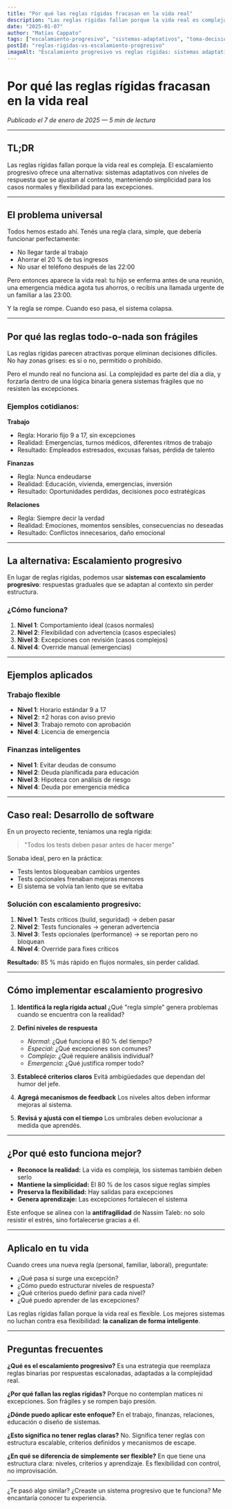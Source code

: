 ```yaml
---
title: "Por qué las reglas rígidas fracasan en la vida real"
description: "Las reglas rígidas fallan porque la vida real es compleja. El escalamiento progresivo ofrece una alternativa: sistemas adaptativos con niveles de respuesta que se ajustan al contexto."
date: "2025-01-07"
author: "Matías Cappato"
tags: ["escalamiento-progresivo", "sistemas-adaptativos", "toma-decisiones", "flexibilidad", "antifragilidad", "reglas-rigidas", "productividad", "management", "vida-personal"]
postId: "reglas-rigidas-vs-escalamiento-progresivo"
imageAlt: "Escalamiento progresivo vs reglas rígidas: sistemas adaptativos que funcionan en la vida real"
---
```


# Por qué las reglas rígidas fracasan en la vida real

*Publicado el 7 de enero de 2025 — 5 min de lectura*

---

## TL;DR

Las reglas rígidas fallan porque la vida real es compleja. El escalamiento progresivo ofrece una alternativa: sistemas adaptativos con niveles de respuesta que se ajustan al contexto, manteniendo simplicidad para los casos normales y flexibilidad para las excepciones.

---

## El problema universal

Todos hemos estado ahí. Tenés una regla clara, simple, que debería funcionar perfectamente:

- No llegar tarde al trabajo
- Ahorrar el 20 % de tus ingresos
- No usar el teléfono después de las 22:00

Pero entonces aparece la vida real: tu hijo se enferma antes de una reunión, una emergencia médica agota tus ahorros, o recibís una llamada urgente de un familiar a las 23:00.

Y la regla se rompe. Cuando eso pasa, el sistema colapsa.

---

## Por qué las reglas todo-o-nada son frágiles

Las reglas rígidas parecen atractivas porque eliminan decisiones difíciles. No hay zonas grises: es sí o no, permitido o prohibido.

Pero el mundo real no funciona así. La complejidad es parte del día a día, y forzarla dentro de una lógica binaria genera sistemas frágiles que no resisten las excepciones.

### Ejemplos cotidianos:

**Trabajo**
- Regla: Horario fijo 9 a 17, sin excepciones
- Realidad: Emergencias, turnos médicos, diferentes ritmos de trabajo
- Resultado: Empleados estresados, excusas falsas, pérdida de talento

**Finanzas**
- Regla: Nunca endeudarse
- Realidad: Educación, vivienda, emergencias, inversión
- Resultado: Oportunidades perdidas, decisiones poco estratégicas

**Relaciones**
- Regla: Siempre decir la verdad
- Realidad: Emociones, momentos sensibles, consecuencias no deseadas
- Resultado: Conflictos innecesarios, daño emocional

---

## La alternativa: Escalamiento progresivo

En lugar de reglas rígidas, podemos usar **sistemas con escalamiento progresivo**: respuestas graduales que se adaptan al contexto sin perder estructura.

### ¿Cómo funciona?

1. **Nivel 1**: Comportamiento ideal (casos normales)
2. **Nivel 2**: Flexibilidad con advertencia (casos especiales)
3. **Nivel 3**: Excepciones con revisión (casos complejos)
4. **Nivel 4**: Override manual (emergencias)

---

## Ejemplos aplicados

### Trabajo flexible

- **Nivel 1**: Horario estándar 9 a 17
- **Nivel 2**: ±2 horas con aviso previo
- **Nivel 3**: Trabajo remoto con aprobación
- **Nivel 4**: Licencia de emergencia

### Finanzas inteligentes

- **Nivel 1**: Evitar deudas de consumo
- **Nivel 2**: Deuda planificada para educación
- **Nivel 3**: Hipoteca con análisis de riesgo
- **Nivel 4**: Deuda por emergencia médica

---

## Caso real: Desarrollo de software

En un proyecto reciente, teníamos una regla rígida:
> "Todos los tests deben pasar antes de hacer merge"

Sonaba ideal, pero en la práctica:

- Tests lentos bloqueaban cambios urgentes
- Tests opcionales frenaban mejoras menores
- El sistema se volvía tan lento que se evitaba

### Solución con escalamiento progresivo:

1. **Nivel 1**: Tests críticos (build, seguridad) → deben pasar
2. **Nivel 2**: Tests funcionales → generan advertencia
3. **Nivel 3**: Tests opcionales (performance) → se reportan pero no bloquean
4. **Nivel 4**: Override para fixes críticos

**Resultado:** 85 % más rápido en flujos normales, sin perder calidad.

---

## Cómo implementar escalamiento progresivo

1. **Identificá la regla rígida actual**
   ¿Qué "regla simple" genera problemas cuando se encuentra con la realidad?

2. **Definí niveles de respuesta**
   - *Normal*: ¿Qué funciona el 80 % del tiempo?
   - *Especial*: ¿Qué excepciones son comunes?
   - *Complejo*: ¿Qué requiere análisis individual?
   - *Emergencia*: ¿Qué justifica romper todo?

3. **Establecé criterios claros**
   Evitá ambigüedades que dependan del humor del jefe.

4. **Agregá mecanismos de feedback**
   Los niveles altos deben informar mejoras al sistema.

5. **Revisá y ajustá con el tiempo**
   Los umbrales deben evolucionar a medida que aprendés.

---

## ¿Por qué esto funciona mejor?

- **Reconoce la realidad:** La vida es compleja, los sistemas también deben serlo
- **Mantiene la simplicidad:** El 80 % de los casos sigue reglas simples
- **Preserva la flexibilidad:** Hay salidas para excepciones
- **Genera aprendizaje:** Las excepciones fortalecen el sistema

Este enfoque se alinea con la **antifragilidad** de Nassim Taleb: no solo resistir el estrés, sino fortalecerse gracias a él.

---

## Aplicalo en tu vida

Cuando crees una nueva regla (personal, familiar, laboral), preguntate:

- ¿Qué pasa si surge una excepción?
- ¿Cómo puedo estructurar niveles de respuesta?
- ¿Qué criterios puedo definir para cada nivel?
- ¿Qué puedo aprender de las excepciones?

Las reglas rígidas fallan porque la vida real es flexible. Los mejores sistemas no luchan contra esa flexibilidad: **la canalizan de forma inteligente**.

---

## Preguntas frecuentes

**¿Qué es el escalamiento progresivo?**
Es una estrategia que reemplaza reglas binarias por respuestas escalonadas, adaptadas a la complejidad real.

**¿Por qué fallan las reglas rígidas?**
Porque no contemplan matices ni excepciones. Son frágiles y se rompen bajo presión.

**¿Dónde puedo aplicar este enfoque?**
En el trabajo, finanzas, relaciones, educación o diseño de sistemas.

**¿Esto significa no tener reglas claras?**
No. Significa tener reglas con estructura escalable, criterios definidos y mecanismos de escape.

**¿En qué se diferencia de simplemente ser flexible?**
En que tiene una estructura clara: niveles, criterios y aprendizaje. Es flexibilidad con control, no improvisación.

---

¿Te pasó algo similar?
¿Creaste un sistema progresivo que te funciona?
Me encantaría conocer tu experiencia.
